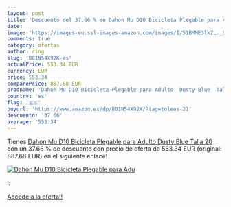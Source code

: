 ```yaml
---
layout: post
title: 'Descuento del 37.66 % en Dahon Mu D10 Bicicleta Plegable para Adu'
date: 
image: 'https://images-eu.ssl-images-amazon.com/images/I/51BMME3lkZL._SL200_.jpg'
comments: true
category: ofertas
author: ring
slug: 'B01N54X92K-es'
actualPrice: 553.34 EUR
currency: EUR
price: 553.34
comparePrice: 887.68 EUR
prodname: 'Dahon Mu D10 Bicicleta Plegable para Adulto  Dusty Blue  Talla 20'
country: 'es'
flag: '🇪🇸'
buyurl: 'https://www.amazon.es/dp/B01N54X92K/?tag=tolees-21'
descuento: '37.66'
average: '553.34'
---
```


Tienes [Dahon Mu D10 Bicicleta Plegable para Adulto  Dusty Blue  Talla 20](https://www.amazon.es/dp/B01N54X92K/?tag=tolees-21) con un 37.66 % de descuento con precio de oferta de 553.34 EUR (original: 887.68 EUR) en el siguiente enlace!

[![Dahon Mu D10 Bicicleta Plegable para Adu](https://images-eu.ssl-images-amazon.com/images/I/51BMME3lkZL._SL200_.jpg)](https://www.amazon.es/dp/B01N54X92K/?tag=tolees-21)

ℹ️:


[Accede a la oferta!!](https://www.amazon.es/dp/B01N54X92K/?tag=tolees-21)
